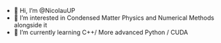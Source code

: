 - 👋 Hi, I’m @NicolauUP
- 👀 I’m interested in Condensed Matter Physics and Numerical Methods alongside it
- 🌱 I’m currently learning C++/ More advanced Python / CUDA
<!---
NicolauUP/NicolauUP is a ✨ special ✨ repository because its `README.md` (this file) appears on your GitHub profile.
You can click the Preview link to take a look at your changes.
--->
